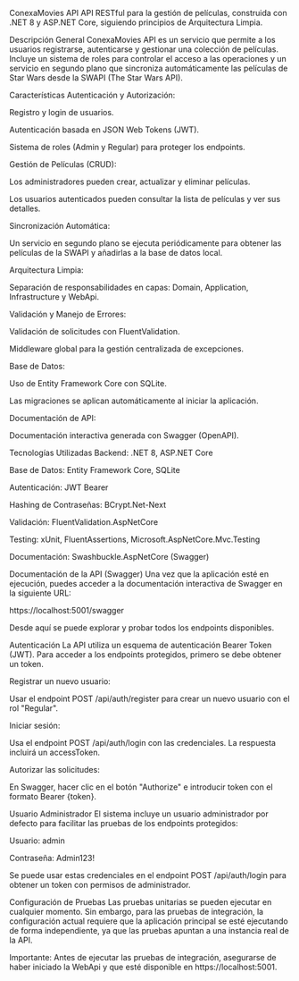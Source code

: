 ConexaMovies API
API RESTful para la gestión de películas, construida con .NET 8 y ASP.NET Core, siguiendo principios de Arquitectura Limpia.

Descripción General
ConexaMovies API es un servicio que permite a los usuarios registrarse, autenticarse y gestionar una colección de películas. Incluye un sistema de roles para controlar el acceso a las operaciones y un servicio en segundo plano que sincroniza automáticamente las películas de Star Wars desde la SWAPI (The Star Wars API).

Características
Autenticación y Autorización:

Registro y login de usuarios.

Autenticación basada en JSON Web Tokens (JWT).

Sistema de roles (Admin y Regular) para proteger los endpoints.

Gestión de Películas (CRUD):

Los administradores pueden crear, actualizar y eliminar películas.

Los usuarios autenticados pueden consultar la lista de películas y ver sus detalles.

Sincronización Automática:

Un servicio en segundo plano se ejecuta periódicamente para obtener las películas de la SWAPI y añadirlas a la base de datos local.

Arquitectura Limpia:

Separación de responsabilidades en capas: Domain, Application, Infrastructure y WebApi.

Validación y Manejo de Errores:

Validación de solicitudes con FluentValidation.

Middleware global para la gestión centralizada de excepciones.

Base de Datos:

Uso de Entity Framework Core con SQLite.

Las migraciones se aplican automáticamente al iniciar la aplicación.

Documentación de API:

Documentación interactiva generada con Swagger (OpenAPI).

Tecnologías Utilizadas
Backend: .NET 8, ASP.NET Core

Base de Datos: Entity Framework Core, SQLite

Autenticación: JWT Bearer

Hashing de Contraseñas: BCrypt.Net-Next

Validación: FluentValidation.AspNetCore

Testing: xUnit, FluentAssertions, Microsoft.AspNetCore.Mvc.Testing

Documentación: Swashbuckle.AspNetCore (Swagger)

Documentación de la API (Swagger)
Una vez que la aplicación esté en ejecución, puedes acceder a la documentación interactiva de Swagger en la siguiente URL:

https://localhost:5001/swagger

Desde aquí se puede explorar y probar todos los endpoints disponibles.

Autenticación
La API utiliza un esquema de autenticación Bearer Token (JWT). Para acceder a los endpoints protegidos, primero se debe obtener un token.

Registrar un nuevo usuario:

Usar el endpoint POST /api/auth/register para crear un nuevo usuario con el rol "Regular".

Iniciar sesión:

Usa el endpoint POST /api/auth/login con las credenciales. La respuesta incluirá un accessToken.

Autorizar las solicitudes:

En Swagger, hacer clic en el botón "Authorize" e introducir token con el formato Bearer {token}.

Usuario Administrador
El sistema incluye un usuario administrador por defecto para facilitar las pruebas de los endpoints protegidos:

Usuario: admin

Contraseña: Admin123!

Se puede usar estas credenciales en el endpoint POST /api/auth/login para obtener un token con permisos de administrador.

Configuración de Pruebas
Las pruebas unitarias se pueden ejecutar en cualquier momento. Sin embargo, para las pruebas de integración, la configuración actual requiere que la aplicación principal se esté ejecutando de forma independiente, ya que las pruebas apuntan a una instancia real de la API.

Importante: Antes de ejecutar las pruebas de integración, asegurarse de haber iniciado la WebApi y que esté disponible en https://localhost:5001.
